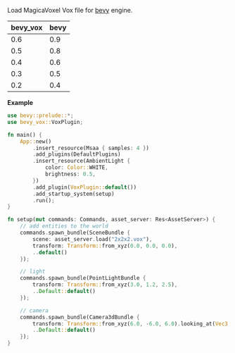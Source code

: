 Load MagicaVoxel Vox file for [bevy](https://github.com/bevyengine/bevy/) engine.

| bevy_vox | bevy |
| -------- | ---- |
| 0.6      | 0.9  |
| 0.5      | 0.8  |
| 0.4      | 0.6  |
| 0.3      | 0.5  |
| 0.2      | 0.4  |

**Example**

```rust
use bevy::prelude::*;
use bevy_vox::VoxPlugin;

fn main() {
    App::new()
        .insert_resource(Msaa { samples: 4 })
        .add_plugins(DefaultPlugins)
        .insert_resource(AmbientLight {
            color: Color::WHITE,
            brightness: 0.5,
        })
        .add_plugin(VoxPlugin::default())
        .add_startup_system(setup)
        .run();
}

fn setup(mut commands: Commands, asset_server: Res<AssetServer>) {
    // add entities to the world
    commands.spawn_bundle(SceneBundle {
        scene: asset_server.load("2x2x2.vox"),
        transform: Transform::from_xyz(0.0, 0.0, 0.0),
        ..default()
    });

    // light
    commands.spawn_bundle(PointLightBundle {
        transform: Transform::from_xyz(3.0, 1.2, 2.5),
        ..Default::default()
    });

    // camera
    commands.spawn_bundle(Camera3dBundle {
        transform: Transform::from_xyz(6.0, -6.0, 6.0).looking_at(Vec3::ZERO, Vec3::Y),
        ..Default::default()
    });
}
```
